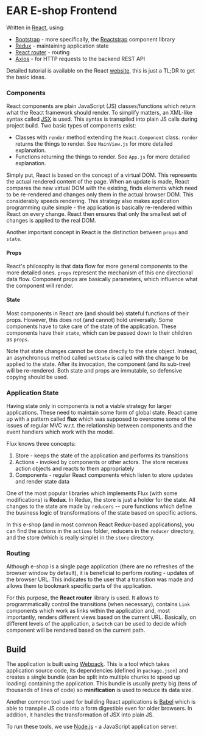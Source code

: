 # EAR E-shop Frontend

Written in [React](https://reactjs.org/), using:
* [Bootstrap](https://getbootstrap.com/) - more specifically, the [Reactstrap](https://reactstrap.github.io/) component library
* [Redux](https://redux.js.org/) - maintaining application state
* [React router](https://reactrouter.com/) - routing
* [Axios](https://github.com/axios/axios) - for HTTP requests to the backend REST API

Detailed tutorial is available on the React [website](https://reactjs.org/docs/getting-started.html), this is just a TL;DR to get the basic ideas.

### Components

React components are plain JavaScript (JS) classes/functions which return what the React framework should render. To simplify
matters, an XML-like syntax called [JSX](https://reactjs.org/docs/introducing-jsx.html) is used. 
This syntax is transpiled into plain JS calls during project build. Two basic types of components exist:
* Classes with `render` method extending the `React.Component` class. `render` returns the things to render. See `MainView.js` for more detailed explanation.
* Functions returning the things to render. See `App.js` for more detailed explanation.

Simply put, React is based on the concept of a virtual DOM. This represents the actual rendered content of the page. When an update
is made, React compares the new virtual DOM with the existing, finds elements which need to be re-rendered and changes only them
in the actual browser DOM. This considerably speeds rendering.
This strategy also makes application programming quite simple - the application is basically re-rendered within React on every change.
React then ensures that only the smallest set of changes is applied to the real DOM.

Another important concept in React is the distinction between `props` and `state`.

#### Props

React's philosophy is that data flow for more general components to the more detailed ones. `props` represent the mechanism of this one directional
data flow. Component props are basically parameters, which influence what the component will render.

#### State

Most components in React are (and should be) stateful functions of their props. However, this does not (and cannot) hold universally. Some components
have to take care of the state of the application. These components have their `state`, which can be passed down to their children as `props`.

Note that state changes cannot be done directly to the state object. Instead, an asynchronous method called `setState` is called with the change
to be applied to the state. After its invocation, the component (and its sub-tree) will be re-rendered.
Both state and props are immutable, so defensive copying should be used.

### Application State

Having state only in components is not a viable strategy for larger applications. These need to maintain some form of global state. React came up
with a pattern called __flux__ which was supposed to overcome some of the issues of regular MVC w.r.t. the relationship between components and the event handlers
which work with the model.

Flux knows three concepts:
1. Store - keeps the state of the application and performs its transitions
2. Actions - invoked by components or other actors. The store receives action objects and reacts to them appropriately
3. Components - regular React components which listen to store updates and render state data

One of the most popular libraries which implements Flux (with some modifications) is __Redux__. In Redux, the store is just a holder for the state.
All changes to the state are made by `reducers` -- pure functions which define the business logic of transformations of the state based on specific
actions.

In this e-shop (and in most common React Redux-based applications), you can find the actions in the `actions` folder, reducers in the `reducer` directory,
and the store (which is really simple) in the `store` directory.

### Routing

Although e-shop is a single page application (there are no refreshes of the browser window by default), it is beneficial to perform routing - updates of the
browser URL. This indicates to the user that a transition was made and allows them to bookmark specific parts of the application.

For this purpose, the __React router__ library is used. It allows to programmatically control the transitions (when necessary), contains `Link` components
which work as links within the application and, most importantly, renders different views based on the current URL. Basically, on different levels of the
application, a `Switch` can be used to decide which component will be rendered based on the current path.


## Build

The application is built using [Webpack](https://webpack.js.org/). This is a tool which takes application source code, its dependencies (defined in `package.json`)
and creates a single bundle (can be split into multiple chunks to speed up loading) containing the application. This bundle is usually pretty big (tens of thousands
of lines of code) so __minification__ is used to reduce its data size.

Another common tool used for building React applications is [Babel](https://babeljs.io/) which is able to transpile JS code into a form digestible even
for older browsers. In addition, it handles the transformation of JSX into plain JS.

To run these tools, we use [Node.js](https://nodejs.org/en/) - a JavaScript application server.
